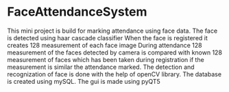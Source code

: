 # FaceAttendanceSystem
This mini project is build for marking attendance using face data.
The face is detected using haar cascade classifier
When the face is registered it creates 128 measurement of each face image 
During attendance 128 measurement of the faces detected by camera is compared with known 128 measurement of faces which has been taken during registration 
if the measurement is similar the attendance marked.
The detection and recognization of face is done with the help of openCV library.
The database is created using mySQL.
The gui is made using pyQT5
